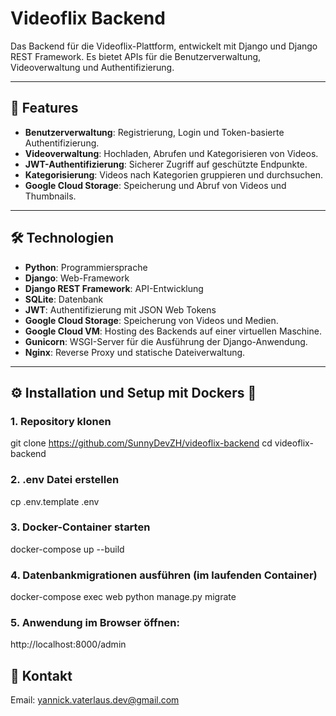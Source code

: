 # Videoflix Backend

Das Backend für die Videoflix-Plattform, entwickelt mit Django und Django REST Framework. Es bietet APIs für die Benutzerverwaltung, Videoverwaltung und Authentifizierung.

---

## 🚀 Features

- **Benutzerverwaltung**: Registrierung, Login und Token-basierte Authentifizierung.
- **Videoverwaltung**: Hochladen, Abrufen und Kategorisieren von Videos.
- **JWT-Authentifizierung**: Sicherer Zugriff auf geschützte Endpunkte.
- **Kategorisierung**: Videos nach Kategorien gruppieren und durchsuchen.
- **Google Cloud Storage**: Speicherung und Abruf von Videos und Thumbnails.

---

## 🛠️ Technologien

- **Python**: Programmiersprache
- **Django**: Web-Framework
- **Django REST Framework**: API-Entwicklung
- **SQLite**: Datenbank 
- **JWT**: Authentifizierung mit JSON Web Tokens
- **Google Cloud Storage**: Speicherung von Videos und Medien.
- **Google Cloud VM**: Hosting des Backends auf einer virtuellen Maschine.
- **Gunicorn**: WSGI-Server für die Ausführung der Django-Anwendung.
- **Nginx**: Reverse Proxy und statische Dateiverwaltung.

---

## ⚙️ Installation und Setup mit Dockers 🐳


### 1. Repository klonen
git clone https://github.com/SunnyDevZH/videoflix-backend
cd videoflix-backend

### 2. .env Datei erstellen
cp .env.template .env

### 3. Docker-Container starten
docker-compose up --build

### 4. Datenbankmigrationen ausführen (im laufenden Container)
docker-compose exec web python manage.py migrate

### 5. Anwendung im Browser öffnen:
http://localhost:8000/admin


## 📧 Kontakt
Email: yannick.vaterlaus.dev@gmail.com

